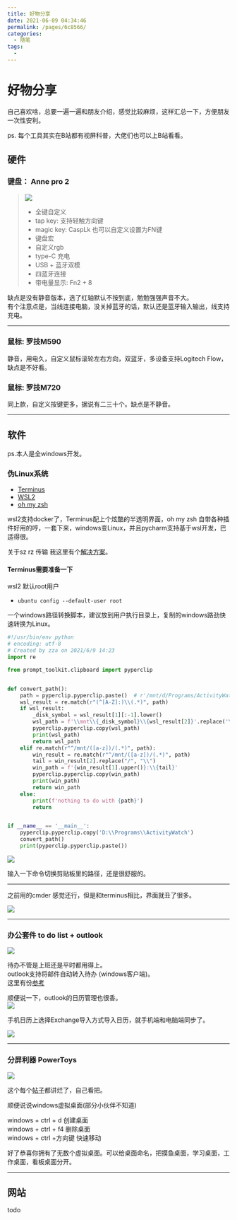 ```yaml
---
title: 好物分享
date: 2021-06-09 04:34:46
permalink: /pages/6c8566/
categories:
  - 随笔
tags:
  - 
---
```

# 好物分享  

自己喜欢啥，总要一遍一遍和朋友介绍，感觉比较麻烦，这样汇总一下，方便朋友一次性安利。  

ps. 每个工具其实在B站都有视屏科普，大佬们也可以上B站看看。  

## 硬件  

### 键盘： Anne pro 2

> ![](../images/7485616-613aa34804300a06.png)
>
> * 全键自定义
> * tap key: 支持轻触方向键  
> * magic key: CaspLk 也可以自定义设置为FN键  
> * 键盘宏  
> * 自定义rgb  
> * type-C 充电  
> * USB + 蓝牙双模  
> * 四蓝牙连接  
> * 带电量显示: Fn2 + 8

缺点是没有静音版本，选了红轴默认不按到底，勉勉强强声音不大。  
有个注意点是，当线连接电脑，没关掉蓝牙的话，默认还是蓝牙输入输出，线支持充电。  

---  

### 鼠标: 罗技M590

静音，用电久，自定义鼠标滚轮左右方向，双蓝牙，多设备支持Logitech Flow，缺点是不好看。  

### 鼠标: 罗技M720  

同上款，自定义按键更多，据说有二三十个。缺点是不静音。  

---  

## 软件  

ps.本人是全windows开发。

### 伪Linux系统  

* [Terminus](https://github.com/Eugeny/terminus)
* [WSL2](https://www.jianshu.com/p/908fb231fcce)
* [oh my zsh](https://www.jianshu.com/p/7454e05b8a48)  

wsl2支持docker了，Terminus配上个炫酷的半透明界面，oh my zsh 自带各种插件好用的哼，一套下来，windows变Linux，并且pycharm支持基于wsl开发，巴适得很。

关于sz rz 传输 我这里有个[解决方案](https://www.jianshu.com/p/ed603e6c409c)。  

#### Terminus需要准备一下

wsl2 默认root用户

* `ubuntu config --default-user root`

一个windows路径转换脚本，建议放到用户执行目录上，复制的windows路劲快速转换为Linux。

``` python
#!/usr/bin/env python
# encoding: utf-8
# Created by zza on 2021/6/9 14:23
import re

from prompt_toolkit.clipboard import pyperclip


def convert_path():
    path = pyperclip.pyperclip.paste()  # r'/mnt/d/Programs/ActivityWatch'
    wsl_result = re.match(r"(^[A-Z]:)\\(.*)", path)
    if wsl_result:
        _disk_symbol = wsl_result[1][:-1].lower()
        wsl_path = f'\\mnt\\{_disk_symbol}\\{wsl_result[2]}'.replace('\\', '/')
        pyperclip.pyperclip.copy(wsl_path)
        print(wsl_path)
        return wsl_path
    elif re.match(r"^/mnt/([a-z])/(.*)", path):
        win_result = re.match(r"^/mnt/([a-z])/(.*)", path)
        tail = win_result[2].replace("/", "\\")
        win_path = f'{win_result[1].upper()}:\\{tail}'
        pyperclip.pyperclip.copy(win_path)
        print(win_path)
        return win_path
    else:
        print(f'nothing to do with {path}')
        return


if __name__ == '__main__':
    pyperclip.pyperclip.copy('D:\\Programs\\ActivityWatch')
    convert_path()
    print(pyperclip.pyperclip.paste())

```

![](../images/2021-06-09-16-51-24.png)

输入一下命令切换剪贴板里的路径，还是很舒服的。

---

之前用的cmder 感觉还行，但是和terminus相比，界面就丑了很多。

![](../images/7485616-94e6346565a71066.png)

---  

### 办公套件 to do list + outlook

![](../images/7485616-8d6eaf1c3fb44e50.png)

待办不管是上班还是平时都用得上。  
outlook支持将邮件自动转入待办 (windows客户端)。  
这里有份[参考](https://www.jianshu.com/p/2074ffd4adb5)  

顺便说一下，outlook的日历管理也很香。  
![](../images/7485616-0c2705adbc3438ab.png)  

手机日历上选择Exchange导入方式导入日历，就手机端和电脑端同步了。  

![](../images/7485616-8163ab6c88aa35c3.png)

---  

### 分屏利器 PowerToys  

![](../images/7485616-431fa74a9c310ff1.png)  

这个每个[帖子](https://zhuanlan.zhihu.com/p/166292161)都讲烂了，自己看把。  

顺便说说windows虚拟桌面(部分小伙伴不知道)  

windows + ctrl + d 创建桌面  
windows + ctrl + f4 删除桌面  
windows + ctrl +方向键 快速移动  

好了恭喜你拥有了无数个虚拟桌面。可以给桌面命名，把摸鱼桌面，学习桌面，工作桌面，看板桌面分开。  

---  

## 网站  

todo
